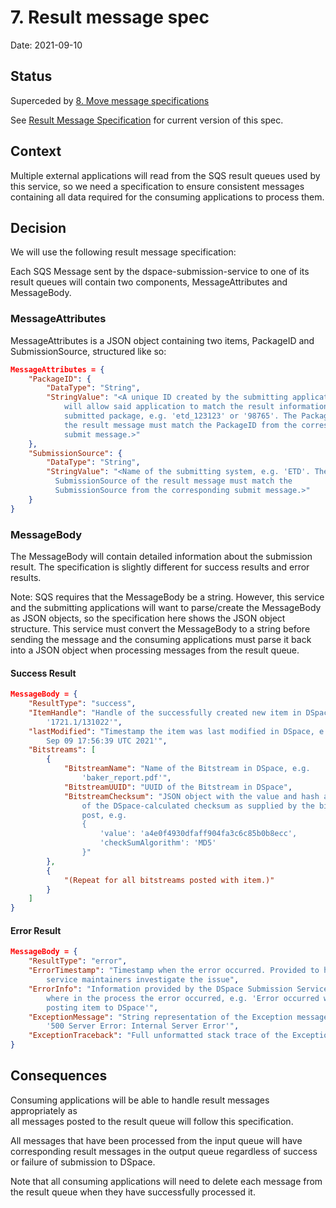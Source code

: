 # 7. Result message spec

Date: 2021-09-10

## Status

Superceded by [8. Move message specifications](0008-move-specifications.md)

See [Result Message Specification](../specifications/result-message-specification.md)
for current version of this spec.

## Context

Multiple external applications will read from the SQS result queues used by this
service, so we need a specification to ensure consistent messages containing
all data required for the consuming applications to process them.

## Decision

We will use the following result message specification:

Each SQS Message sent by the dspace-submission-service to one of its result
queues will contain two components, MessageAttributes and MessageBody.

### MessageAttributes

MessageAttributes is a JSON object containing two items, PackageID and
SubmissionSource, structured like so:

```json
MessageAttributes = {
    "PackageID": {
        "DataType": "String",
        "StringValue": "<A unique ID created by the submitting application that
            will allow said application to match the result information to each
            submitted package, e.g. 'etd_123123' or '98765'. The PackageID of
            the result message must match the PackageID from the corresponding
            submit message.>"
    },
    "SubmissionSource": {
        "DataType": "String",
        "StringValue": "<Name of the submitting system, e.g. 'ETD'. The
          SubmissionSource of the result message must match the
          SubmissionSource from the corresponding submit message.>"
    }
}
```

### MessageBody

The MessageBody will contain detailed information about the submission result.
The specification is slightly different for success results and error results.

Note: SQS requires that the MessageBody be a string. However, this service and
the submitting applications will want to parse/create the MessageBody as JSON
objects, so the specification here shows the JSON object structure. This
service must convert the MessageBody to a string before sending
the message and the consuming applications must parse it back into a JSON
object when processing messages from the result queue.

#### Success Result

```json
MessageBody = {
    "ResultType": "success",
    "ItemHandle": "Handle of the successfully created new item in DSpace, e.g.
        '1721.1/131022'",
    "lastModified": "Timestamp the item was last modified in DSpace, e.g. 'Thu
        Sep 09 17:56:39 UTC 2021'",
    "Bitstreams": [
        {
            "BitstreamName": "Name of the Bitstream in DSpace, e.g.
                'baker_report.pdf'",
            "BitstreamUUID": "UUID of the Bitstream in DSpace",
            "BitstreamChecksum": "JSON object with the value and hash algorithm
                of the DSpace-calculated checksum as supplied by the bitstream
                post, e.g.
                {
                    'value': 'a4e0f4930dfaff904fa3c6c85b0b8ecc',
                    'checkSumAlgorithm': 'MD5'
                }"
        },
        {
            "(Repeat for all bitstreams posted with item.)"
        }
    ]
}
```

#### Error Result

```json
MessageBody = {
    "ResultType": "error",
    "ErrorTimestamp": "Timestamp when the error occurred. Provided to help external
        service maintainers investigate the issue",
    "ErrorInfo": "Information provided by the DSpace Submission Service about
        where in the process the error occurred, e.g. 'Error occurred while
        posting item to DSpace'",
    "ExceptionMessage": "String representation of the Exception message, e.g.
        '500 Server Error: Internal Server Error'",
    "ExceptionTraceback": "Full unformatted stack trace of the Exception"
}
```

## Consequences

Consuming applications will be able to handle result messages appropriately as  
all messages posted to the result queue will follow this specification.

All messages that have been processed from the input queue will have
corresponding result messages in the output queue regardless of success or
failure of submission to DSpace.

Note that all consuming applications will need to delete each message from the result queue when they have successfully processed it.
